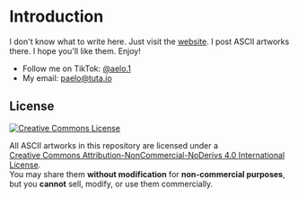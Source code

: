 # Introduction
I don't know what to write here. Just visit the [website](https://ldaelo.github.io/ascii-arts). I post ASCII artworks there. I hope you'll like them. Enjoy!

* Follow me on TikTok: [@aelo.1](https://tiktok.com/@aelo.1)
* My email: [paelo@tuta.io](mailto:paelo@tuta.io)

## License  
[![Creative Commons License](https://ldaelo.github.io/ascii-arts/by-nc-nd.png)](https://creativecommons.org/licenses/by-nc-nd/4.0/)  

All ASCII artworks in this repository are licensed under a  
[Creative Commons Attribution-NonCommercial-NoDerivs 4.0 International License](https://creativecommons.org/licenses/by-nc-nd/4.0/).  
You may share them **without modification** for **non-commercial purposes**,  
but you **cannot** sell, modify, or use them commercially.
